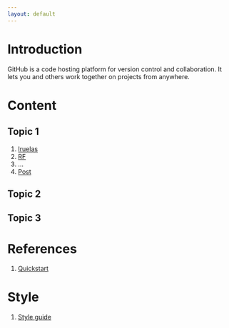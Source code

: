 ```yaml
---
layout: default
---
```


# Introduction

GitHub is a code hosting platform for version control and collaboration. It lets you and others work together on projects from anywhere.

# Content

## Topic 1

1. [Iruelas](https://iruelas.readthedocs.io/es/main/index.html)
2. [RF](/markdown_files/RF.md)
3. ...
4. [Post](/docs/post.md)

## Topic 2
## Topic 3

# References

1. [Quickstart](https://docs.github.com/es/pages/quickstart)

# Style

1. [Style guide](/docs/style.md)


